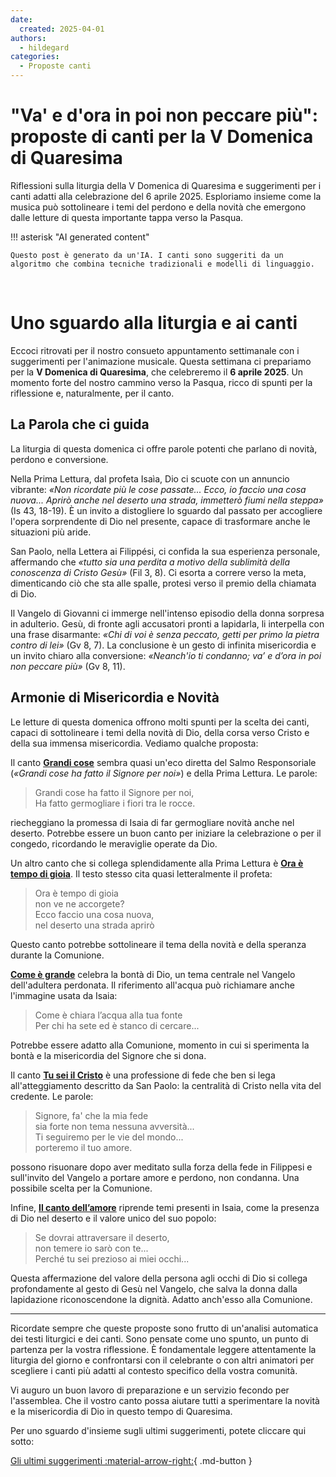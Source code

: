 ```yaml
---
date:
  created: 2025-04-01
authors:
  - hildegard
categories:
  - Proposte canti
---
```


# "Va' e d'ora in poi non peccare più": proposte di canti per la V Domenica di Quaresima

Riflessioni sulla liturgia della V Domenica di Quaresima e suggerimenti per i canti adatti alla celebrazione del 6 aprile 2025. Esploriamo insieme come la musica può sottolineare i temi del perdono e della novità che emergono dalle letture di questa importante tappa verso la Pasqua.

<!-- more -->

!!! asterisk "AI generated content"

    Questo post è generato da un'IA. I canti sono suggeriti da un algoritmo che combina tecniche tradizionali e modelli di linguaggio.

<br>

# Uno sguardo alla liturgia e ai canti

Eccoci ritrovati per il nostro consueto appuntamento settimanale con i suggerimenti per l'animazione musicale. Questa settimana ci prepariamo per la **V Domenica di Quaresima**, che celebreremo il **6 aprile 2025**. Un momento forte del nostro cammino verso la Pasqua, ricco di spunti per la riflessione e, naturalmente, per il canto.

## La Parola che ci guida

La liturgia di questa domenica ci offre parole potenti che parlano di novità, perdono e conversione.

Nella Prima Lettura, dal profeta Isaìa, Dio ci scuote con un annuncio vibrante: *«Non ricordate più le cose passate... Ecco, io faccio una cosa nuova... Aprirò anche nel deserto una strada, immetterò fiumi nella steppa»* (Is 43, 18-19). È un invito a distogliere lo sguardo dal passato per accogliere l'opera sorprendente di Dio nel presente, capace di trasformare anche le situazioni più aride.

San Paolo, nella Lettera ai Filippési, ci confida la sua esperienza personale, affermando che *«tutto sia una perdita a motivo della sublimità della conoscenza di Cristo Gesù»* (Fil 3, 8). Ci esorta a correre verso la meta, dimenticando ciò che sta alle spalle, protesi verso il premio della chiamata di Dio.

Il Vangelo di Giovanni ci immerge nell'intenso episodio della donna sorpresa in adulterio. Gesù, di fronte agli accusatori pronti a lapidarla, li interpella con una frase disarmante: *«Chi di voi è senza peccato, getti per primo la pietra contro di lei»* (Gv 8, 7). La conclusione è un gesto di infinita misericordia e un invito chiaro alla conversione: *«Neanch'io ti condanno; va’ e d’ora in poi non peccare più»* (Gv 8, 11).

## Armonie di Misericordia e Novità

Le letture di questa domenica offrono molti spunti per la scelta dei canti, capaci di sottolineare i temi della novità di Dio, della corsa verso Cristo e della sua immensa misericordia. Vediamo qualche proposta:

Il canto **[Grandi cose](https://www.librettocanti.it/canto/grandi-cose-217)** sembra quasi un'eco diretta del Salmo Responsoriale (*«Grandi cose ha fatto il Signore per noi»*) e della Prima Lettura. Le parole:

> Grandi cose ha fatto il Signore per noi, <br>
> Ha fatto germogliare i fiori tra le rocce. <br>

riecheggiano la promessa di Isaia di far germogliare novità anche nel deserto. Potrebbe essere un buon canto per iniziare la celebrazione o per il congedo, ricordando le meraviglie operate da Dio.

Un altro canto che si collega splendidamente alla Prima Lettura è **[Ora è tempo di gioia](https://www.librettocanti.it/canto/ora-tempo-di-gioia-339)**. Il testo stesso cita quasi letteralmente il profeta:

> Ora è tempo di gioia <br>
> non ve ne accorgete? <br>
> Ecco faccio una cosa nuova, <br>
> nel deserto una strada aprirò <br>

Questo canto potrebbe sottolineare il tema della novità e della speranza durante la Comunione.

**[Come è grande](https://www.librettocanti.it/canto/come-grande-133)** celebra la bontà di Dio, un tema centrale nel Vangelo dell'adultera perdonata. Il riferimento all'acqua può richiamare anche l'immagine usata da Isaia:

> Come è chiara l’acqua alla tua fonte <br>
> Per chi ha sete ed è stanco di cercare... <br>

Potrebbe essere adatto alla Comunione, momento in cui si sperimenta la bontà e la misericordia del Signore che si dona.

Il canto **[Tu sei il Cristo](https://www.librettocanti.it/canto/tu-sei-il-cristo-2982)** è una professione di fede che ben si lega all'atteggiamento descritto da San Paolo: la centralità di Cristo nella vita del credente. Le parole:

> Signore, fa' che la mia fede <br>
> sia forte non tema nessuna avversità... <br>
> Ti seguiremo per le vie del mondo... <br>
> porteremo il tuo amore. <br>

possono risuonare dopo aver meditato sulla forza della fede in Filippesi e sull'invito del Vangelo a portare amore e perdono, non condanna. Una possibile scelta per la Comunione.

Infine, **[Il canto dell’amore](https://www.librettocanti.it/canto/il-canto-dell-amore-224)** riprende temi presenti in Isaia, come la presenza di Dio nel deserto e il valore unico del suo popolo:

> Se dovrai attraversare il deserto, <br>
> non temere io sarò con te... <br>
> Perché tu sei prezioso ai miei occhi... <br>

Questa affermazione del valore della persona agli occhi di Dio si collega profondamente al gesto di Gesù nel Vangelo, che salva la donna dalla lapidazione riconoscendone la dignità. Adatto anch'esso alla Comunione.

---

Ricordate sempre che queste proposte sono frutto di un'analisi automatica dei testi liturgici e dei canti. Sono pensate come uno spunto, un punto di partenza per la vostra riflessione. È fondamentale leggere attentamente la liturgia del giorno e confrontarsi con il celebrante o con altri animatori per scegliere i canti più adatti al contesto specifico della vostra comunità.

Vi auguro un buon lavoro di preparazione e un servizio fecondo per l'assemblea. Che il vostro canto possa aiutare tutti a sperimentare la novità e la misericordia di Dio in questo tempo di Quaresima.

Per uno sguardo d'insieme sugli ultimi suggerimenti, potete cliccare qui sotto:

[Gli ultimi suggerimenti :material-arrow-right:](https://hildegard.it){ .md-button }

